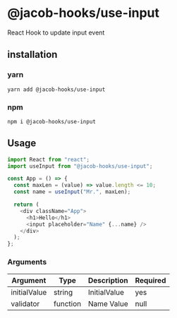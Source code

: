 # @jacob-hooks/use-input

React Hook to update input event

## installation

### yarn

`yarn add @jacob-hooks/use-input`

### npm

`npm i @jacob-hooks/use-input`

## Usage

```js
import React from "react";
import useInput from "@jacob-hooks/use-input";

const App = () => {
  const maxLen = (value) => value.length <= 10;
  const name = useInput("Mr.", maxLen);

  return (
    <div className="App">
      <h1>Hello</h1>
      <input placeholder="Name" {...name} />
    </div>
  );
};
```

### Arguments

| Argument     | Type     | Description  | Required |
| ------------ | -------- | ------------ | -------- |
| initialValue | string   | InitialValue | yes      |
| validator    | function | Name Value   | null     |
